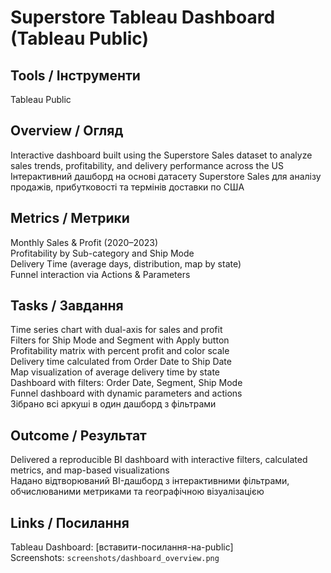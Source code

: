 # Superstore Tableau Dashboard (Tableau Public)

## Tools / Інструменти  
Tableau Public

## Overview / Огляд  
Interactive dashboard built using the Superstore Sales dataset to analyze sales trends, profitability, and delivery performance across the US  
Інтерактивний дашборд на основі датасету Superstore Sales для аналізу продажів, прибутковості та термінів доставки по США

## Metrics / Метрики  
Monthly Sales & Profit (2020–2023)  
Profitability by Sub-category and Ship Mode  
Delivery Time (average days, distribution, map by state)  
Funnel interaction via Actions & Parameters

## Tasks / Завдання  
Time series chart with dual-axis for sales and profit  
Filters for Ship Mode and Segment with Apply button  
Profitability matrix with percent profit and color scale  
Delivery time calculated from Order Date to Ship Date  
Map visualization of average delivery time by state  
Dashboard with filters: Order Date, Segment, Ship Mode  
Funnel dashboard with dynamic parameters and actions  
Зібрано всі аркуші в один дашборд з фільтрами

## Outcome / Результат  
Delivered a reproducible BI dashboard with interactive filters, calculated metrics, and map-based visualizations  
Надано відтворюваний BI-дашборд з інтерактивними фільтрами, обчислюваними метриками та географічною візуалізацією

## Links / Посилання  
Tableau Dashboard: [вставити-посилання-на-public]  
Screenshots: `screenshots/dashboard_overview.png`
